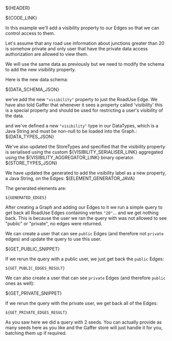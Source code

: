 ${HEADER}

${CODE_LINK}

In this example we'll add a visibility property to our Edges so that we can control access to them.

Let's assume that any road use information about junctions greater than 20 is somehow private and only user that have the private data access authorization are allowed to view them.

We will use the same data as previously but we need to modify the schema to add the new visibility property.

Here is the new data schema:

${DATA_SCHEMA_JSON}

we've add the new `"visibility"` property to just the RoadUse Edge. We have also told Gaffer that whenever it sees a property called 'visibility' this is a special property and should be used for restricting a user's visibility of the data.

and we've defined a new `"visibility"` type in our DataTypes, which is a Java String and must be non-null to be loaded into the Graph.:
${DATA_TYPES_JSON}

We've also updated the StoreTypes and specified that the visibility property is serialised using the custom ${VISIBILITY_SERIALISER_LINK} aggregated using the ${VISIBILITY_AGGREGATOR_LINK} binary operator.
${STORE_TYPES_JSON}


We have updated the generated to add the visibility label as a new property, a Java String, on the Edges:
${ELEMENT_GENERATOR_JAVA}

The generated elements are:

```
${GENERATED_EDGES}
```


After creating a Graph and adding our Edges to it we run a simple query to get back all RoadUse Edges containing vertex `"20"`... and we get nothing back.
This is because the user we ran the query with was not allowed to see "public" or "private", no edges were returned.

We can create a user that can see `public` Edges (and therefore not `private` edges) and update the query to use this user.

${GET_PUBLIC_SNIPPET}

If we rerun the query with a public user, we just get back the `public` Edges:

```
${GET_PUBLIC_EDGES_RESULT}
```

We can also create a user that can see `private` Edges (and therefore `public` ones as well):

${GET_PRIVATE_SNIPPET}

If we rerun the query with the private user, we get back all of the Edges:

```
${GET_PRIVATE_EDGES_RESULT}
```

As you saw here we did a query with 2 seeds. You can actually provide as many seeds here as you like and the Gaffer store will just handle it for you, batching them up if required.